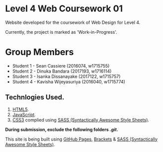 # Level 4 Web Coursework 01
Website developed for the coursework of Web Design for Level 4.

Currently, the project is marked as 'Work-in-Progress'.

# Group Members
+ Student 1 - Sean Cassiere (2016074, w1715755)
+ Student 2 - Dinuka Bandara (2017193, w1716114)
+ Student 3 - Isanka Dissanayake (2017122, w1715757)
+ Student 4 - Kavisha Wijeyasuriya (2016040, w1715774)

## Technlogies Used.
1. [HTML5](https://developer.mozilla.org/en-US/docs/Web/Guide/HTML/HTML5).
2. [JavaScript](https://www.javascript.com/).
3. [CSS3](https://developer.mozilla.org/en-US/docs/Web/CSS/CSS3) complied using [SASS (Syntactically Awesome Style Sheets)](https://sass-lang.com/).

**During submission, exclude the following folders *.git*.**

This site is being built using [GitHub Pages](https://pages.github.com/), [Brackets](http://brackets.io/) & [SASS (Syntactically Awesome Style Sheets)](https://sass-lang.com/).